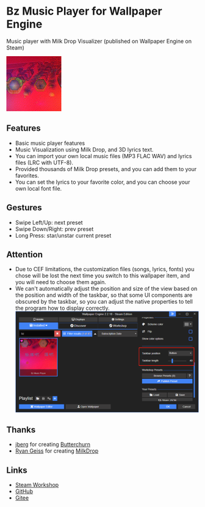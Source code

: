 # Bz Music Player for Wallpaper Engine

Music player with Milk Drop Visualizer (published on Wallpaper Engine on Steam)

![preview](public/preview.gif)

## Features

* Basic music player features
* Music Visualization using Milk Drop, and 3D lyrics text.
* You can import your own local music files (MP3 FLAC WAV) and lyrics files (LRC with UTF-8).
* Provided thousands of Milk Drop presets, and you can add them to your favorites.
* You can set the lyrics to your favorite color, and you can choose your own local font file.

## Gestures

* Swipe Left/Up: next preset
* Swipe Down/Right: prev preset
* Long Press: star/unstar current preset

## Attention
* Due to CEF limitations, the customization files (songs, lyrics, fonts) you chose will be lost the next time you switch to this wallpaper item, and you will need to choose them again.
* We can't automatically adjust the position and size of the view based on the position and width of the taskbar, so that some UI components are obscured by the taskbar, so you can adjust the native properties to tell the program how to display correctly.
![preview](misc/taskbar.png)

## Thanks
* [jberg](https://github.com/jberg) for creating [Butterchurn](https://github.com/jberg/butterchurn)
* [Ryan Geiss](http://www.geisswerks.com/) for creating [MilkDrop](http://www.geisswerks.com/about_milkdrop.html)

## Links
* [Steam Workshop](https://steamcommunity.com/sharedfiles/filedetails/?id=2941147253)
* [GitHub](https://github.com/Benzolamps/bz-music-we)
* [Gitee](https://gitee.com/Benzolamps/bz-music-we)
